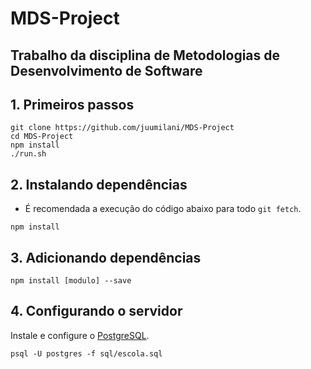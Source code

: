 # MDS-Project
Trabalho da disciplina de Metodologias de Desenvolvimento de Software
---

## 1. **Primeiros passos**

```shell
git clone https://github.com/juumilani/MDS-Project
cd MDS-Project
npm install
./run.sh
```

## 2. Instalando dependências

- É recomendada a execução do código abaixo para todo `git fetch`.

```shell
npm install
```

## 3. Adicionando dependências

```shell
npm install [modulo] --save
```

## 4. Configurando o servidor
Instale e configure o [PostgreSQL](https://www.postgresql.org/download/).
```shell
psql -U postgres -f sql/escola.sql
```
